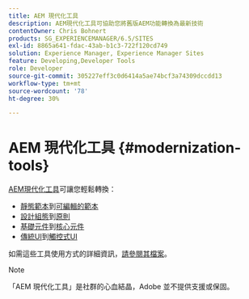 ```yaml
---
title: AEM 現代化工具
description: AEM現代化工具可協助您將舊版AEM功能轉換為最新技術
contentOwner: Chris Bohnert
products: SG_EXPERIENCEMANAGER/6.5/SITES
exl-id: 8865a641-fdac-43ab-b1c3-722f120cd749
solution: Experience Manager, Experience Manager Sites
feature: Developing,Developer Tools
role: Developer
source-git-commit: 305227eff3c0d6414a5ae74bcf3a74309dccdd13
workflow-type: tm+mt
source-wordcount: '78'
ht-degree: 30%

---
```


# AEM 現代化工具 {#modernization-tools}

[AEM現代化工具](https://opensource.adobe.com/aem-modernize-tools/)可讓您輕鬆轉換：

* [靜態範本](page-templates-static.md)到[可編輯的範本](page-templates-editable.md)
* [設計組態](page-templates-static.md)到[原則](page-templates-editable.md)
* [基礎元件](/help/sites-authoring/default-components-foundation.md)到[核心元件](https://experienceleague.adobe.com/docs/experience-manager-core-components/using/introduction.html?lang=zh-Hant)
* [傳統UI](website.md)到[觸控式UI](touch-ui-concepts.md)

如需這些工具使用方式的詳細資訊，[請參閱其檔案](https://opensource.adobe.com/aem-modernize-tools/)。

>[!NOTE]
>
>「AEM 現代化工具」是社群的心血結晶，Adobe 並不提供支援或保固。
